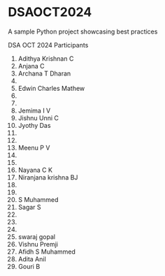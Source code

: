 # DSAOCT2024
A sample Python project showcasing best practices

DSA OCT 2024 Participants

1. Adithya Krishnan C
2. Anjana C
3. Archana T Dharan
4. 
5. Edwin Charles Mathew
6. 
7. 
8. Jemima I V
9. Jishnu Unni C
10. Jyothy Das
11. 
12. 
13. Meenu P V
14. 
15. 
16. Nayana C K
17. Niranjana krishna BJ
18. 
19. 
20. S Muhammed
21. Sagar S
22. 
23. 
24. 
25. swaraj gopal
26. Vishnu Premji
27. Afidh S Muhammed
28. Adita Anil
29. Gouri B
